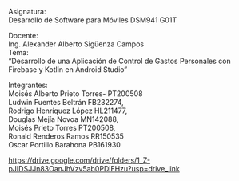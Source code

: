 Asignatura:  
Desarrollo de Software para Móviles DSM941 G01T  

Docente:  
Ing. Alexander Alberto Sigüenza Campos  
Tema:   
“Desarrollo de una Aplicación de Control de Gastos Personales con Firebase y Kotlin en Android Studio”  

Integrantes:  
Moisés Alberto Prieto Torres- PT200508  
Ludwin Fuentes Beltrán FB232274,   
Rodrigo Henríquez López HL211477,   
Douglas Mejía Novoa MN142088,   
Moisés Prieto Torres PT200508,   
Ronald Renderos Ramos RR150535  
Oscar Portillo Barahona PB161930    


  https://drive.google.com/drive/folders/1_Z-pJIDSJJn83OanJhVzv5ab0PDlFHzu?usp=drive_link
